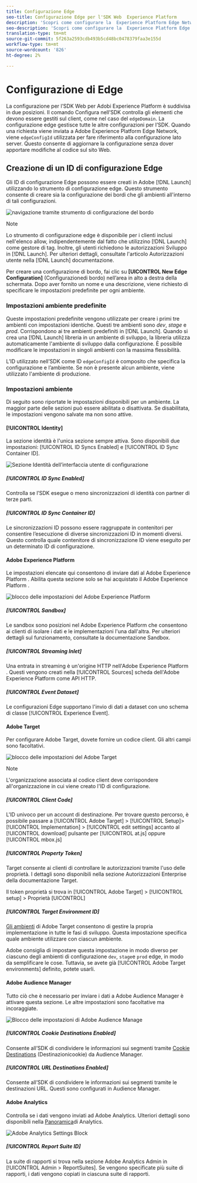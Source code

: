 ```yaml
---
title: Configurazione Edge
seo-title: Configurazione Edge per l'SDK Web  Experience Platform
description: 'Scopri come configurare la  Experience Platform Edge Network. '
seo-description: 'Scopri come configurare la  Experience Platform Edge Network. '
translation-type: tm+mt
source-git-commit: 5f263a2593cdb493b5cd48bc0478379faa3e155d
workflow-type: tm+mt
source-wordcount: '826'
ht-degree: 2%

---
```



# Configurazione di Edge

La configurazione per l’SDK Web per Adobi Experience Platform  è suddivisa in due posizioni. Il comando [](configuring-the-sdk.md) Configura nell’SDK controlla gli elementi che devono essere gestiti sul client, come nel caso del `edgeDomain`. La configurazione edge gestisce tutte le altre configurazioni per l’SDK. Quando una richiesta viene inviata a  Adobe Experience Platform Edge Network, viene `edgeConfigId` utilizzata per fare riferimento alla configurazione lato server. Questo consente di aggiornare la configurazione senza dover apportare modifiche al codice sul sito Web.

## Creazione di un ID di configurazione Edge

Gli ID di configurazione Edge possono essere creati in Adobe [!DNL Launch] utilizzando lo strumento di configurazione edge. Questo strumento consente di creare sia la configurazione dei bordi che gli ambienti all&#39;interno di tali configurazioni.

![navigazione tramite strumento di configurazione del bordo](../../assets/edge_configuration_nav.png)

>[!NOTE]
>
>Lo strumento di configurazione edge è disponibile per i clienti inclusi nell&#39;elenco allow, indipendentemente dal fatto che utilizzino [!DNL Launch] come gestore di tag. Inoltre, gli utenti richiedono le autorizzazioni Sviluppo in [!DNL Launch]. Per ulteriori dettagli, consultate l&#39;articolo Autorizzazioni [](https://docs.adobe.com/content/help/it-IT/launch/using/reference/admin/user-permissions.html) utente nella [!DNL Launch] documentazione.

Per creare una configurazione di bordo, fai clic su **[UICONTROL New Edge Configuration]** (Configurazionedi bordo) nell’area in alto a destra della schermata. Dopo aver fornito un nome e una descrizione, viene richiesto di specificare le impostazioni predefinite per ogni ambiente.

### Impostazioni ambiente predefinite

Queste impostazioni predefinite vengono utilizzate per creare i primi tre ambienti con impostazioni identiche. Questi tre ambienti sono *dev*, *stage* e *prod*. Corrispondono ai tre ambienti predefiniti in [!DNL Launch]. Quando si crea una [!DNL Launch] libreria in un ambiente di sviluppo, la libreria utilizza automaticamente l&#39;ambiente di sviluppo dalla configurazione. È possibile modificare le impostazioni in singoli ambienti con la massima flessibilità.

L’ID utilizzato nell’SDK come ID `edgeConfigId` è composito che specifica la configurazione e l’ambiente. Se non è presente alcun ambiente, viene utilizzato l&#39;ambiente di produzione.

### Impostazioni ambiente

Di seguito sono riportate le impostazioni disponibili per un ambiente. La maggior parte delle sezioni può essere abilitata o disattivata. Se disabilitata, le impostazioni vengono salvate ma non sono attive.

#### [!UICONTROL Identity]

La sezione identità è l&#39;unica sezione sempre attiva. Sono disponibili due impostazioni: [!UICONTROL ID Syncs Enabled] e [!UICONTROL ID Sync Container ID].

![Sezione Identità dell’interfaccia utente di configurazione](../../assets/edge_configuration_identity.png)

##### [!UICONTROL ID Sync Enabled]

Controlla se l’SDK esegue o meno sincronizzazioni di identità con partner di terze parti.

##### [!UICONTROL ID Sync Container ID]

Le sincronizzazioni ID possono essere raggruppate in contenitori per consentire l’esecuzione di diverse sincronizzazioni ID in momenti diversi. Questo controlla quale contenitore di sincronizzazione ID viene eseguito per un determinato ID di configurazione.

#### Adobe Experience Platform

Le impostazioni elencate qui consentono di inviare dati al Adobe Experience Platform . Abilita questa sezione solo se hai acquistato il Adobe Experience Platform .

![blocco delle impostazioni del Adobe Experience Platform](../../assets/edge_configuration_aep.png)

##### [!UICONTROL Sandbox]

Le sandbox sono posizioni nel Adobe Experience Platform  che consentono ai clienti di isolare i dati e le implementazioni l&#39;una dall&#39;altra. Per ulteriori dettagli sul funzionamento, consultate la documentazione [](../../sandboxes/home.md)Sandbox.

##### [!UICONTROL Streaming Inlet]

Una entrata in streaming è un&#39;origine HTTP nell&#39;Adobe Experience Platform . Questi vengono creati nella [!UICONTROL Sources] scheda dell&#39;Adobe Experience Platform  come API HTTP.

##### [!UICONTROL Event Dataset]

Le configurazioni Edge supportano l&#39;invio di dati a dataset con uno schema di classe [!UICONTROL Experience Event].

#### Adobe Target

Per configurare  Adobe Target, dovete fornire un codice client. Gli altri campi sono facoltativi.

![blocco delle impostazioni del Adobe Target](../../assets/edge_configuration_target.png)

>[!NOTE]
>
>L&#39;organizzazione associata al codice client deve corrispondere all&#39;organizzazione in cui viene creato l&#39;ID di configurazione.

##### [!UICONTROL Client Code]

L&#39;ID univoco per un account di destinazione. Per trovare questo percorso, è possibile passare a [!UICONTROL Adobe Target] > [!UICONTROL Setup]> [!UICONTROL Implementation] > [!UICONTROL edit settings] accanto al [!UICONTROL download] pulsante per [!UICONTROL at.js] oppure [!UICONTROL mbox.js]

##### [!UICONTROL Property Token]

Target consente ai clienti di controllare le autorizzazioni tramite l&#39;uso delle proprietà. I dettagli sono disponibili nella sezione Autorizzazioni [](https://docs.adobe.com/content/help/en/target/using/administer/manage-users/enterprise/properties-overview.html) Enterprise della documentazione Target.

Il token proprietà si trova in [!UICONTROL Adobe Target] > [!UICONTROL setup] > Proprietà [UICONTROL]

##### [!UICONTROL Target Environment ID]

[Gli ambienti](https://docs.adobe.com/content/help/en/target/using/administer/hosts.html) di  Adobe Target consentono di gestire la propria implementazione in tutte le fasi di sviluppo. Questa impostazione specifica quale ambiente utilizzare con ciascun ambiente.

Adobe consiglia di impostare questa impostazione in modo diverso per ciascuno degli ambienti di configurazione `dev`, `stage`e `prod` edge, in modo da semplificare le cose. Tuttavia, se avete già [!UICONTROL Adobe Target environments] definito, potete usarli.

#### Adobe Audience Manager

Tutto ciò che è necessario per inviare i dati a  Adobe Audience Manager è attivare questa sezione. Le altre impostazioni sono facoltative ma incoraggiate.

![Blocco delle impostazioni di Adobe Audience Manage](../../assets/edge_configuration_aam.png)

##### [!UICONTROL Cookie Destinations Enabled]

Consente all’SDK di condividere le informazioni sui segmenti tramite [Cookie Destinations](https://docs.adobe.com/content/help/en/audience-manager/user-guide/features/destinations/custom-destinations/create-cookie-destination.html) (Destinazionicookie) da  Audience Manager.

##### [!UICONTROL URL Destinations Enabled]

Consente all’SDK di condividere le informazioni sui segmenti tramite le destinazioni [](https://docs.adobe.com/content/help/en/audience-manager/user-guide/features/destinations/custom-destinations/create-url-destination.html)URL. Questi sono configurati in  Audience Manager.

#### Adobe Analytics

Controlla se i dati vengono inviati ad Adobe  Analytics. Ulteriori dettagli sono disponibili nella [Panoramica](../solution-specific/analytics/analytics-overview.md)di Analytics.

![Adobe  Analytics Settings Block](../../assets/edge_configuration_aa.png)

##### [!UICONTROL Report Suite ID]

La suite di rapporti si trova nella sezione Adobe  Analytics Admin in [!UICONTROL Admin > ReportSuites]. Se vengono specificate più suite di rapporti, i dati vengono copiati in ciascuna suite di rapporti.
